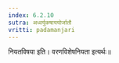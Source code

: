 ```yaml
---
index: 6.2.10
sutra: अध्वर्युकषाययोर्जातौ
vritti: padamanjari
---
```


  नियतविषया इति। वरणविशेषनियता इत्यर्थः॥